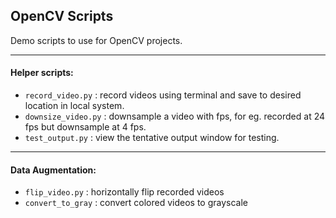 ## OpenCV Scripts

Demo scripts to use for OpenCV projects.

---

#### Helper scripts:
- `record_video.py` : record videos using terminal and save to desired location in local system.
- `downsize_video.py` : downsample a video with fps, for eg. recorded at 24 fps but downsample at 4 fps.
- `test_output.py` : view the tentative output window for testing.

---

#### Data Augmentation:
- `flip_video.py` : horizontally flip recorded videos
- `convert_to_gray` : convert colored videos to grayscale
